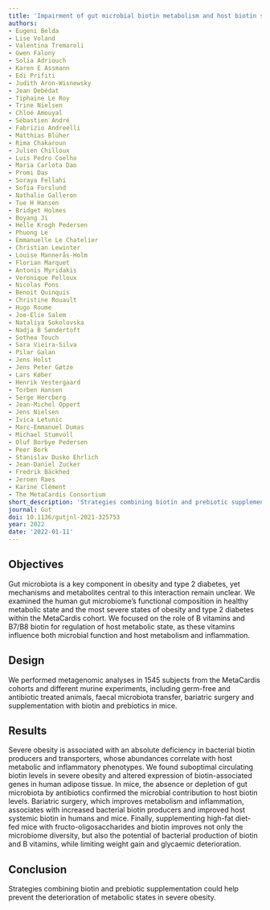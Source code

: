 ```yaml
---
title: 'Impairment of gut microbial biotin metabolism and host biotin status in severe obesity: effect of biotin and prebiotic supplementation on improved metabolism'
authors:
- Eugeni Belda
- Lise Voland
- Valentina Tremaroli
- Gwen Falony
- Solia Adriouch
- Karen E Assmann
- Edi Prifiti
- Judith Aron-Wisnewsky
- Jean Debédat
- Tiphaine Le Roy
- Trine Nielsen
- Chloé Amouyal
- Sébastien André
- Fabrizio Andreelli
- Matthias Blüher
- Rima Chakaroun
- Julien Chilloux
- Luis Pedro Coelho
- Maria Carlota Dao
- Promi Das
- Soraya Fellahi
- Sofia Forslund
- Nathalie Galleron
- Tue H Hansen
- Bridget Holmes
- Boyang Ji
- Helle Krogh Pedersen
- Phuong Le
- Emmanuelle Le Chatelier
- Christian Lewinter
- Louise Mannerås-Holm
- Florian Marquet
- Antonis Myridakis
- Veronique Pelloux
- Nicolas Pons
- Benoit Quinquis
- Christine Rouault
- Hugo Roume
- Joe-Elie Salem
- Nataliya Sokolovska
- Nadja B Søndertoft
- Sothea Touch
- Sara Vieira-Silva
- Pilar Galan
- Jens Holst
- Jens Peter Gøtze
- Lars Køber
- Henrik Vestergaard
- Torben Hansen
- Serge Hercberg
- Jean-Michel Oppert
- Jens Nielsen
- Ivica Letunic
- Marc-Emmanuel Dumas
- Michael Stumvoll
- Oluf Borbye Pedersen
- Peer Bork
- Stanislav Dusko Ehrlich
- Jean-Daniel Zucker
- Fredrik Bäckhed
- Jeroen Raes
- Karine Clément
- The MetaCardis Consortium
short_description: 'Strategies combining biotin and prebiotic supplementation could help prevent the deterioration of metabolic states in severe obesity.'
journal: Gut
doi: 10.1136/gutjnl-2021-325753
year: 2022
date: '2022-01-11'
---
```


## Objectives 

Gut microbiota is a key component in obesity and type 2 diabetes, yet mechanisms and metabolites central to this interaction remain unclear. We examined the human gut microbiome’s functional composition in healthy metabolic state and the most severe states of obesity and type 2 diabetes within the MetaCardis cohort. We focused on the role of B vitamins and B7/B8 biotin for regulation of host metabolic state, as these vitamins influence both microbial function and host metabolism and inflammation.

## Design 

We performed metagenomic analyses in 1545 subjects from the MetaCardis cohorts and different murine experiments, including germ-free and antibiotic treated animals, faecal microbiota transfer, bariatric surgery and supplementation with biotin and prebiotics in mice.

## Results 

Severe obesity is associated with an absolute deficiency in bacterial biotin producers and transporters, whose abundances correlate with host metabolic and inflammatory phenotypes. We found suboptimal circulating biotin levels in severe obesity and altered expression of biotin-associated genes in human adipose tissue. In mice, the absence or depletion of gut microbiota by antibiotics confirmed the microbial contribution to host biotin levels. Bariatric surgery, which improves metabolism and inflammation, associates with increased bacterial biotin producers and improved host systemic biotin in humans and mice. Finally, supplementing high-fat diet-fed mice with fructo-oligosaccharides and biotin improves not only the microbiome diversity, but also the potential of bacterial production of biotin and B vitamins, while limiting weight gain and glycaemic deterioration.

## Conclusion 

Strategies combining biotin and prebiotic supplementation could help prevent the deterioration of metabolic states in severe obesity.

